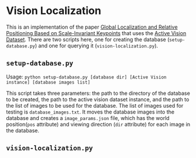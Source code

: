 # Vision Localization
This is an implementation of the paper [Global Localization and Relative Positioning Based on Scale-Invariant Keypoints](https://cs.gmu.edu/~kosecka/Publications/ras05.pdf) that uses the [Active Vision Dataset](https://www.cs.unc.edu/~ammirato/active_vision_dataset_website/index.html). There are two scripts here, one for creating the database (`setup-database.py`) and one for querying it (`vision-localization.py`).

## `setup-database.py`
Usage: `python setup-database.py [database dir] [Active Vision instance] [database images list]`

This script takes three parameters: the path to the directory of the database to be created, the path to the active vision dataset instance, and the path to the list of images to be used for the database. The list of images used for testing is `database_images.txt`. It moves the database images into the database and creates a `image_params.json` file, which has the world position(`pos` attribute) and viewing direction (`dir` attribute) for each image in the database.

## `vision-localization.py`

